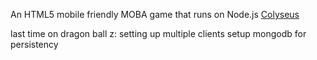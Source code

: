 An HTML5 mobile friendly MOBA game that runs on Node.js
[Colyseus](https://github.com/gamestdio/colyseus)

last time on dragon ball z:
    setting up multiple clients
    setup mongodb for persistency
